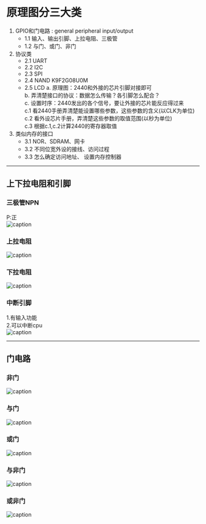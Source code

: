 # 原理图分三大类
1. GPIO和门电路 : general peripheral input/output
    - 1.1 输入、输出引脚、上拉电阻、三极管
    - 1.2 与门、或门、非门
2. 协议类
    - 2.1 UART
    - 2.2 I2C
    - 2.3 SPI
    - 2.4 NAND K9F2G08U0M
    - 2.5 LCD
    a. 原理图：2440和外接的芯片引脚对接即可  
    b. 弄清楚接口的协议：数据怎么传输？各引脚怎么配合？  
    c. 设置时序：2440发出的各个信号，要让外接的芯片能反应得过来  
        c.1 看2440手册弄清楚能设置哪些参数，这些参数的含义(以CLK为单位)  
        c.2 看外设芯片手册，弄清楚这些参数的取值范围(以秒为单位)  
        c.3 根据c.1,c.2计算2440的寄存器取值  
3. 类似内存的接口
    - 3.1 NOR、SDRAM、网卡
    - 3.2 不同位宽外设的接线、访问过程
    - 3.3 怎么确定访问地址、 设置内存控制器
***
## 上下拉电阻和引脚
### 三极管NPN
P:正  
![caption](./pic/三极管.png)
### 上拉电阻  
![caption](./pic/上拉电阻.png)
### 下拉电阻  
![caption](./pic/下拉电阻.png)
### 中断引脚  
1.有输入功能  
2.可以中断cpu  
![caption](./pic/中断引脚.png)
***

## 门电路
### 非门  
![caption](./pic/非门.png)

### 与门  
![caption](./pic/与门.png)

### 或门  
![caption](./pic/或门.png)

### 与非门  
![caption](./pic/与非门.png)

### 或非门  
![caption](./pic/或非门.png)
